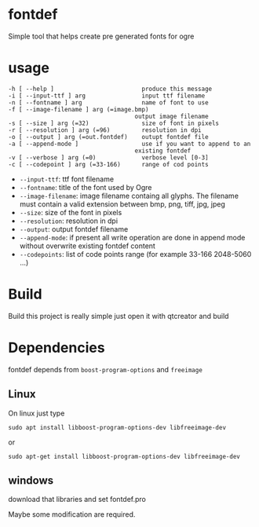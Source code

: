 # fontdef
Simple tool that helps create pre generated fonts for ogre

# usage

    -h [ --help ]                         produce this message
    -i [ --input-ttf ] arg                input ttf filename
    -n [ --fontname ] arg                 name of font to use
    -f [ --image-filename ] arg (=image.bmp)
                                        output image filename
    -s [ --size ] arg (=32)               size of font in pixels
    -r [ --resolution ] arg (=96)         resolution in dpi
    -o [ --output ] arg (=out.fontdef)    outupt fontdef file
    -a [ --append-mode ]                  use if you want to append to an 
                                        existing fontdef
    -v [ --verbose ] arg (=0)             verbose level [0-3]
    -c [ --codepoint ] arg (=33-166)      range of cod points



* `--input-ttf`: ttf font filename
* `--fontname`: title of the font used by Ogre 
* `--image-filename`: image filename containg all glyphs. The filename must contain a valid extension between bmp, png, tiff, jpg, jpeg
* `--size`: size of the font in pixels
* `--resolution`: resolution in dpi
* `--output`: output fontdef filename
* `--append-mode`: if present all write operation are done in append mode without overwrite existing fontdef content
* `--codepoints`: list of code points range (for example 33-166 2048-5060 ...)

# Build
Build this project is really simple just open it with qtcreator and build

# Dependencies 
fontdef depends from `boost-program-options` and `freeimage`

## Linux
On linux just type 

	sudo apt install libboost-program-options-dev libfreeimage-dev

or

	sudo apt-get install libboost-program-options-dev libfreeimage-dev
	
## windows
download that libraries and set fontdef.pro 

Maybe some modification are required. 
